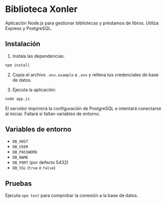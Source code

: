# Biblioteca Xonler

Aplicación Node.js para gestionar bibliotecas y préstamos de libros. Utiliza Express y PostgreSQL.

## Instalación

1. Instala las dependencias:

```bash
npm install
```

2. Copia el archivo `.env.example` a `.env` y rellena tus credenciales de base de datos.

3. Ejecuta la aplicación:

```bash
node app.js
```

El servidor imprimirá la configuración de PostgreSQL e intentará conectarse al iniciar. Fallará si faltan variables de entorno.

## Variables de entorno

- `DB_HOST`
- `DB_USER`
- `DB_PASSWORD`
- `DB_NAME`
- `DB_PORT` (por defecto 5432)
- `DB_SSL`  (`true` o `false`)

## Pruebas

Ejecuta `npm test` para comprobar la conexión a la base de datos.

